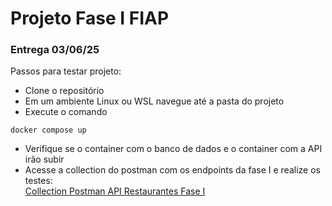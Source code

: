 # Projeto Fase I FIAP
### Entrega 03/06/25

Passos para testar projeto:
- Clone o repositório
- Em um ambiente Linux ou WSL navegue até a pasta do projeto
- Execute o comando 
```
docker compose up
```
- Verifique se o container com o banco de dados e o container com a API irão subir
- Acesse a collection do postman com os endpoints da fase I e realize os testes:<br>
[Collection Postman API Restaurantes Fase I](https://www.postman.com/solar-station-93324/workspace/fiap-projeto-backend-restaurantes/request/20892555-4eda8546-f921-4357-addb-be4a24526e9b?action=share&creator=20892555&ctx=documentation&active-environment=20892555-8d954534-7e1e-403c-8d02-8c3435cf5d48)
